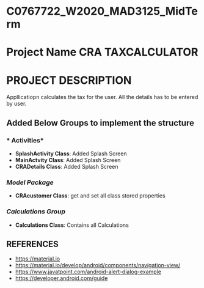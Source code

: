 # C0767722_W2020_MAD3125_MidTerm

# Project Name CRA TAXCALCULATOR

# PROJECT DESCRIPTION
Appllicatiopn calculates the tax for the user. All the details has to be entered by user. 

## Added Below Groups to implement the structure

### * Activities*<br>
* **SplashActivity Class**: Added Splash Screen
* **MainActvity Class**: Added Splash Screen
* **CRADetails Class**: Added Splash Screen

### *Model Package*<br>
* **CRAcustomer Class**: get and set all class stored properties


### *Calculations Group*<br>
* **Calculations Class**: Contains all Calculations


## REFERENCES
* https://material.io
* https://material.io/develop/android/components/navigation-view/
* https://www.javatpoint.com/android-alert-dialog-example
* https://developer.android.com/guide

